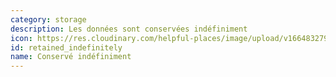 ```yaml
---
category: storage
description: Les données sont conservées indéfiniment
icon: https://res.cloudinary.com/helpful-places/image/upload/v1664832795/dtpr-icons/retention/yes_nudvht.svg
id: retained_indefinitely
name: Conservé indéfiniment
---
```

